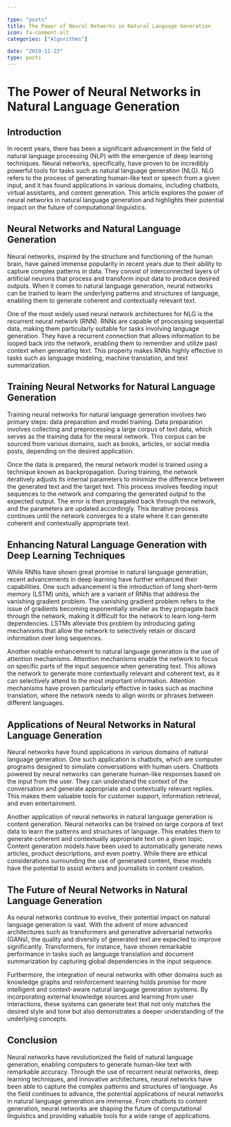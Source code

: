 ```yaml
---

type: "posts"
title: The Power of Neural Networks in Natural Language Generation
icon: fa-comment-alt
categories: ["Algorithms"]

date: "2019-11-23"
type: posts
---
```





# The Power of Neural Networks in Natural Language Generation

## Introduction

In recent years, there has been a significant advancement in the field of natural language processing (NLP) with the emergence of deep learning techniques. Neural networks, specifically, have proven to be incredibly powerful tools for tasks such as natural language generation (NLG). NLG refers to the process of generating human-like text or speech from a given input, and it has found applications in various domains, including chatbots, virtual assistants, and content generation. This article explores the power of neural networks in natural language generation and highlights their potential impact on the future of computational linguistics.

## Neural Networks and Natural Language Generation

Neural networks, inspired by the structure and functioning of the human brain, have gained immense popularity in recent years due to their ability to capture complex patterns in data. They consist of interconnected layers of artificial neurons that process and transform input data to produce desired outputs. When it comes to natural language generation, neural networks can be trained to learn the underlying patterns and structures of language, enabling them to generate coherent and contextually relevant text.

One of the most widely used neural network architectures for NLG is the recurrent neural network (RNN). RNNs are capable of processing sequential data, making them particularly suitable for tasks involving language generation. They have a recurrent connection that allows information to be looped back into the network, enabling them to remember and utilize past context when generating text. This property makes RNNs highly effective in tasks such as language modeling, machine translation, and text summarization.

## Training Neural Networks for Natural Language Generation

Training neural networks for natural language generation involves two primary steps: data preparation and model training. Data preparation involves collecting and preprocessing a large corpus of text data, which serves as the training data for the neural network. This corpus can be sourced from various domains, such as books, articles, or social media posts, depending on the desired application.

Once the data is prepared, the neural network model is trained using a technique known as backpropagation. During training, the network iteratively adjusts its internal parameters to minimize the difference between the generated text and the target text. This process involves feeding input sequences to the network and comparing the generated output to the expected output. The error is then propagated back through the network, and the parameters are updated accordingly. This iterative process continues until the network converges to a state where it can generate coherent and contextually appropriate text.

## Enhancing Natural Language Generation with Deep Learning Techniques

While RNNs have shown great promise in natural language generation, recent advancements in deep learning have further enhanced their capabilities. One such advancement is the introduction of long short-term memory (LSTM) units, which are a variant of RNNs that address the vanishing gradient problem. The vanishing gradient problem refers to the issue of gradients becoming exponentially smaller as they propagate back through the network, making it difficult for the network to learn long-term dependencies. LSTMs alleviate this problem by introducing gating mechanisms that allow the network to selectively retain or discard information over long sequences.

Another notable enhancement to natural language generation is the use of attention mechanisms. Attention mechanisms enable the network to focus on specific parts of the input sequence when generating text. This allows the network to generate more contextually relevant and coherent text, as it can selectively attend to the most important information. Attention mechanisms have proven particularly effective in tasks such as machine translation, where the network needs to align words or phrases between different languages.

## Applications of Neural Networks in Natural Language Generation

Neural networks have found applications in various domains of natural language generation. One such application is chatbots, which are computer programs designed to simulate conversations with human users. Chatbots powered by neural networks can generate human-like responses based on the input from the user. They can understand the context of the conversation and generate appropriate and contextually relevant replies. This makes them valuable tools for customer support, information retrieval, and even entertainment.

Another application of neural networks in natural language generation is content generation. Neural networks can be trained on large corpora of text data to learn the patterns and structures of language. This enables them to generate coherent and contextually appropriate text on a given topic. Content generation models have been used to automatically generate news articles, product descriptions, and even poetry. While there are ethical considerations surrounding the use of generated content, these models have the potential to assist writers and journalists in content creation.

## The Future of Neural Networks in Natural Language Generation

As neural networks continue to evolve, their potential impact on natural language generation is vast. With the advent of more advanced architectures such as transformers and generative adversarial networks (GANs), the quality and diversity of generated text are expected to improve significantly. Transformers, for instance, have shown remarkable performance in tasks such as language translation and document summarization by capturing global dependencies in the input sequence.

Furthermore, the integration of neural networks with other domains such as knowledge graphs and reinforcement learning holds promise for more intelligent and context-aware natural language generation systems. By incorporating external knowledge sources and learning from user interactions, these systems can generate text that not only matches the desired style and tone but also demonstrates a deeper understanding of the underlying concepts.

## Conclusion

Neural networks have revolutionized the field of natural language generation, enabling computers to generate human-like text with remarkable accuracy. Through the use of recurrent neural networks, deep learning techniques, and innovative architectures, neural networks have been able to capture the complex patterns and structures of language. As the field continues to advance, the potential applications of neural networks in natural language generation are immense. From chatbots to content generation, neural networks are shaping the future of computational linguistics and providing valuable tools for a wide range of applications.